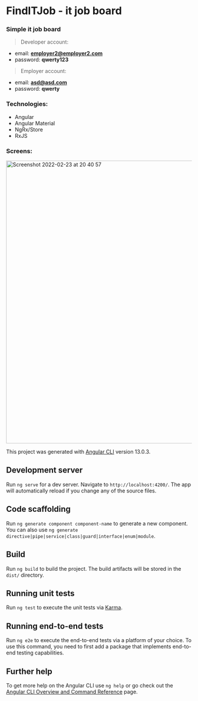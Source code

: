 # FindITJob - it job board

### Simple it job board

> Developer account:
- email: **employer2@employer2.com**
- password: **qwerty123**

> Employer account:
- email: **asd@asd.com**
- password: **qwerty**

### Technologies:
- Angular
- Angular Material
- NgRx/Store
- RxJS

### Screens:
<img width="768" alt="Screenshot 2022-02-23 at 20 40 57" src="https://user-images.githubusercontent.com/60202692/155395522-9a6da1b7-65db-4267-8b27-2544729b81b7.png">

This project was generated with [Angular CLI](https://github.com/angular/angular-cli) version 13.0.3.

## Development server

Run `ng serve` for a dev server. Navigate to `http://localhost:4200/`. The app will automatically reload if you change any of the source files.

## Code scaffolding

Run `ng generate component component-name` to generate a new component. You can also use `ng generate directive|pipe|service|class|guard|interface|enum|module`.

## Build

Run `ng build` to build the project. The build artifacts will be stored in the `dist/` directory.

## Running unit tests

Run `ng test` to execute the unit tests via [Karma](https://karma-runner.github.io).

## Running end-to-end tests

Run `ng e2e` to execute the end-to-end tests via a platform of your choice. To use this command, you need to first add a package that implements end-to-end testing capabilities.

## Further help

To get more help on the Angular CLI use `ng help` or go check out the [Angular CLI Overview and Command Reference](https://angular.io/cli) page.

